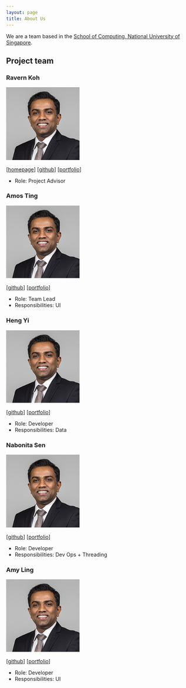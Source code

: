 ```yaml
---
layout: page
title: About Us
---
```


We are a team based in the [School of Computing, National University of Singapore](http://www.comp.nus.edu.sg).

## Project team

### Ravern Koh

<img src="images/prof.png" width="200px">

[[homepage](http://www.comp.nus.edu.sg/~damithch)]
[[github](https://github.com/johndoe)]
[[portfolio](team/johndoe.md)]

* Role: Project Advisor

### Amos Ting

<img src="images/prof.png" width="200px">

[[github](http://github.com/johndoe)]
[[portfolio](team/amosting.md)]

* Role: Team Lead
* Responsibilities: UI

### Heng Yi

<img src="images/prof.png" width="200px">

[[github](http://github.com/johndoe)] [[portfolio](team/johndoe.md)]

* Role: Developer
* Responsibilities: Data

### Nabonita Sen

<img src="images/prof.png" width="200px">

[[github](http://github.com/johndoe)]
[[portfolio](team/johndoe.md)]

* Role: Developer
* Responsibilities: Dev Ops + Threading

### Amy Ling

<img src="images/prof.png" width="200px">

[[github](http://github.com/johndoe)]
[[portfolio](team/johndoe.md)]

* Role: Developer
* Responsibilities: UI
